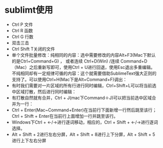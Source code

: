 # sublimt使用
* Ctrl P 文件
* Ctrl R 函数
* Ctrl G 行数
* 双击三击
* Ctrl Shift T关闭的文件
* 单个文件批量修改：纯相同的内容：选中需要修改的内容Alt+F3(Mac下默认的是Ctrl+Command+G) ， 或者连续 Ctrl+D(Win) /连续 Command+D（Mac）之后重新写即可，使用Ctrl + U进行回退，使用Esc退出多重编辑。 不纯相同却有一定规律可循的内容：这个就需要借助SublimeText强大正则的支持了。可以使用Ctrl+H(Mac下是Alt+Command+F)调出：
* 有时我们需要对一片区域的所有行进行同时编辑，Ctrl+Shift+L可以将当前选中区域打散，然后进行同时编辑：
* 有打散自然就有合并，Ctrl + J(mac下Command＋J)可以把当前选中区域合并为一行：
* Ctrl + Enter(Mac~Command+Enter)在当前行下面新增一行然后跳至该行；Ctrl + Shift + Enter在当前行上面增加一行并跳至该行。
* Windows下Ctrl + ←/→进行逐词移动，相应的，Ctrl + Shift + ←/→进行逐词选择。
* Alt + Shift + 2进行左右分屏，Alt + Shift + 8进行上下分屏，Alt + Shift + 5进行上下左右分屏